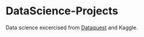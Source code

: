 # DataScience-Projects
Data science excercised from [Dataquest](https://www.dataquest.io/) and Kaggle.

